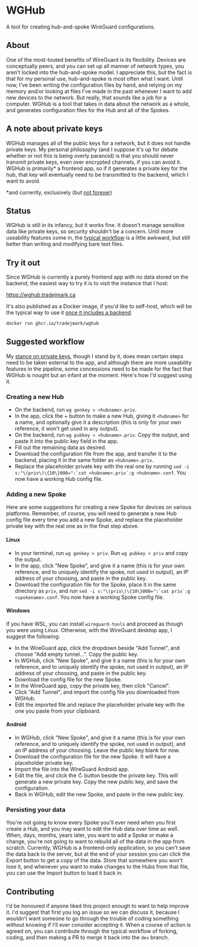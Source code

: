 # WGHub
A tool for creating hub-and-spoke WireGuard configurations.

## About
One of the most-touted benefits of WireGuard is its flexibility.
Devices are conceptually peers, and you can set up all manner
of network types, you aren't locked into the hub-and-spoke
model. I appreciate this, but the fact is that for my personal
use, hub-and-spoke is most often what I want. Until now, I've
been writing the configuration files by hand, and relying on my
memory and/or looking at files I've made in the past whenever I
want to add new devices to the network. But really, that sounds
like a job for a computer. WGHub is a tool that takes in data
about the network as a whole, and generates configuration files
for the Hub and all of the Spokes.

## A note about private keys
WGHub manages all of the public keys for a network, but it
does not handle private keys. My personal philosophy (and I
suppose it's up for debate whether or not this is being overly
paranoid) is that you should never transmit private keys, even
over encrypted channels, if you can avoid it. WGHub is primarily*
a frontend app, so if it generates a private key for the hub,
that key will eventually need to be transmitted to the backend,
which I want to avoid.

*and currently, exclusively (but [not forever](https://github.com/tradeJmark/wghub/issues/2))

## Status
WGHub is still in its infancy, but it works fine. It doesn't
manage sensitive data like private keys, so security shouldn't
be a concern. Until more useability features come in, the [typical
workflow](#suggested-workflow) is a little awkward, but still
better than writing and modifying bare text files.

## Try it out
Since WGHub is currently a purely frontend app with no data stored
on the backend, the easiest way to try it is to visit the instance
that I host:

https://wghub.tradejmark.ca

It's also published as a Docker image, if you'd like to self-host,
which will be the typical way to use it [once it includes a
backend](https://github.com/tradeJmark/wghub/issues/2).

```bash
docker run ghcr.io/tradejmark/wghub
```

## Suggested workflow
My [stance on private keys](#a-note-about-private-keys), though I
stand by it, does mean certain steps need to be taken external to
the app, and although there are more useability features in the
pipeline, some concessions need to be made for the fact that WGHub
is nought but an infant at the moment. Here's how I'd suggest using
it.

### Creating a new Hub
- On the backend, run `wg genkey > <hubname>.priv`.
- In the app, click the + button to make a new Hub, giving it
`<hubname>` for a name, and optionally give it a description (this
is only for your own reference, it won't get used in any output).
- On the backend, run `wg pubkey < <hubname>.priv`. Copy the output,
and paste it into the public key field in the app.
- Fill out the remaining data as desired.
- Download the configuration file from the app, and transfer it to
the backend, placing it in the same folder as `<hubname>.priv`.
- Replace the placeholder private key with the real one by running
``sed -i s:"\(priv\)\{10\}000=":`cat <hubname>.priv`:g <hubname>.conf``.
You now have a working Hub config file.

### Adding a new Spoke
Here are some suggestions for creating a new Spoke for devices on
various platforms. Remember, of course, you will need to generate a
new Hub config file every time you add a new Spoke, and replace the
placeholder private key with the real one as in the final step above.

#### Linux
- In your terminal, run `wg genkey > priv`. Run `wg pubkey < priv`
and copy the output.
- In the app, click "New Spoke", and give it a name (this is for your
own reference, and to uniquely identify the spoke, not used in
output), an IP address of your choosing, and paste in the public key.
- Download the configuration file for the Spoke, place it in the same
directory as `priv`, and run ``sed -i s:"\(priv\)\{10\}000=":`cat priv`:g
<spokename>.conf``. You now have a working Spoke config file.

#### Windows
If you have WSL, you can install `wireguard-tools` and proceed as
though you were using Linux. Otherwise, with the WireGuard desktop app,
I suggest the following:

- In the WireGuard app, click the dropdown beside "Add Tunnel", and
choose "Add empty tunnel...". Copy the public key.
- In WGHub, click "New Spoke", and give it a name (this is for your
own reference, and to uniquely identify the spoke, not used in
output), an IP address of your choosing, and paste in the public key.
- Download the config file for the new Spoke.
- In the WireGuard app, copy the private key, then click "Cancel".
- Click "Add Tunnel", and import the config file you downloaded from
WGHub.
- Edit the imported file and replace the placeholder private key
with the one you paste from your clipboard.

#### Android
- In WGHub, click "New Spoke", and give it a name (this is for your
own reference, and to uniquely identify the spoke, not used in
output), and an IP address of your choosing. Leave the public key
blank for now.
- Download the configuration file for the new Spoke. It will have
a placeholder private key.
- Import the file into the WireGuard Android app.
- Edit the file, and click the &#8635; button beside the private key.
This will generate a new private key. Copy the new public key, and
save the configuration.
- Back in WGHub, edit the new Spoke, and paste in the new public key.

### Persisting your data
You're not going to know every Spoke you'll ever need when you first
create a Hub, and you may want to edit the Hub data over time as well.
When, days, months, years later, you want to add a Spoke or make a
change, you're not going to want to rebuild all of the data in the
app from scratch. Currently, WGHub is a frontend-only application,
so you can't save the data back to the server, but at the end of your
session you can click the Export button to get a copy of the data.
Store that somewhere you won't lose it, and whenever you want to make
changes to the Hubs from that file, you can use the Import button
to load it back in.

## Contributing
I'd be honoured if anyone liked this project enough to want to help
improve it. I'd suggest that first you log an issue so we can discuss
it, because I wouldn't want someone to go through the trouble of coding
something without knowing if I'll ever consider accepting it. When a
course of action is agreed on, you can contribute through the typical
workflow of forking, coding, and then making a PR to merge it back into
the `dev` branch.